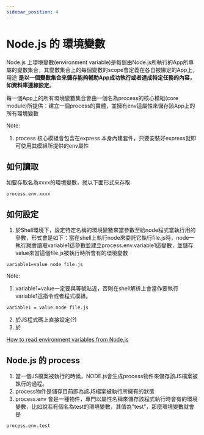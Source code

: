```yaml
---
sidebar_position: 4
---
```


# Node.js 的 環境變數
Node.js 上環境變數(environment variable)是每個由Node.js所執行的App所專屬的變數集合，其變數集合上的每個變數的scope會定義在各自被綁定的App上，用途 **是以一個變數集合來儲存能夠輔助App成功執行或者達成特定任務的內容，如資料庫連線設定**。

每一個App上的所有環境變數集合會由一個名為process的核心模組(core module)所提供：建立一個process的實體，並擁有env這屬性來儲存該App上的所有環境變數

Note: 
1. process 核心模組會包含在express 本身內建套件，只要安裝好express就即可使用其模組所提供的env屬性

## 如何讀取
如要存取名為xxxx的環境變數，就以下面形式來存取
```
process.env.xxxx
```

## 如何設定

1. 於Shell環境下，設定特定名稱的環境變數來當參數至給node程式當執行用的參數，形式會是如下：當在shell上執行node來委託它執行file.js時，node一執行就會讀取variable1這參數並建立process.env.variable1這變數，並儲存value來當這個file.js被執行時所會有的環境變數
```
variable1=value node file.js
```
Note: 
1. variable1=value一定要與等號貼近，否則在shell解析上會當作要執行variable1這指令或者程式模組。
```
variable1 = value node file.js
```
2. 於JS程式碼上直接設定(?)
3. 於

[How to read environment variables from Node.js](https://nodejs.dev/learn/how-to-read-environment-variables-from-nodejs)


## Node.js 的 process
1. 當一個JS檔案被執行的時候，NODE.js會生成process物件來儲存該JS檔案被執行的過程。
2. process物件是儲存目前即為該JS檔案被執行所擁有的狀態
3. process.env 會是一種物件，專門以屬性名稱來儲存該程式執行時會有的環境變數，比如說若有個名為test的環境變數，其值為"test"，那麼環境變數就會是
```
process.env.test
```